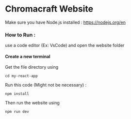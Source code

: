 # Chromacraft Website

Make sure you have Node.js installed : https://nodejs.org/en

### How to Run :

use a code editor (Ex: VsCode) and open the website folder

#### Create a new terminal 

Get the file directory using 

```cd my-react-app```

Run this code (Might not be necessary) :

```npm install```

Then run the website using 

```npm run dev```
